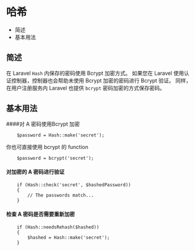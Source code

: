 # 哈希

* 简述
* 基本用法

## 简述

在 Laravel `Hash` 内保存的密码使用 Bcrypt 加密方式。 如果您在 Laravel 使用认证控制器，控制器也会帮助未使用 Bcrypt 加密的密码进行 Bcrypt 验证。 同样，在用户注册服务内 Laravel 也提供 `bcrypt` 密码加密的方式保存密码。

## 基本用法

####对 A 密码使用Bcrypt 加密

```
    $password = Hash::make('secret');
```
你也可直接使用 bcrypt 的 function

```
    $password = bcrypt('secret');
```
#### 对加密的 A 密码进行验证

```
    if (Hash::check('secret', $hashedPassword))
    {
        // The passwords match...
    }
```
#### 检查 A 密码是否需要重新加密
```
    if (Hash::needsRehash($hashed))
    {
        $hashed = Hash::make('secret');
    }
```